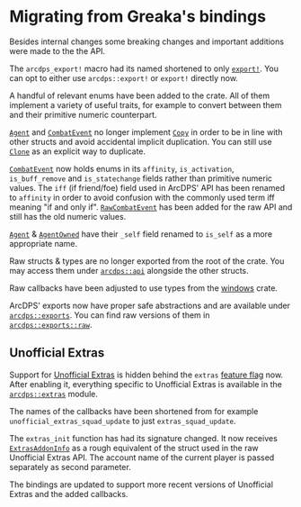 # Migrating from Greaka's bindings
Besides internal changes some breaking changes and important additions were made to the the API.

The `arcdps_export!` macro had its named shortened to only [`export!`](https://zerthox.github.io/arcdps-bindings/arcdps/macro.export.html).
You can opt to either use `arcdps::export!` or `export!` directly now.

A handful of relevant enums have been added to the crate.
All of them implement a variety of useful traits, for example to convert between them and their primitive numeric counterpart.

[`Agent`](https://zerthox.github.io/arcdps-bindings/arcdps/api/agent/struct.Agent.html) and [`CombatEvent`](https://zerthox.github.io/arcdps-bindings/arcdps/api/event/struct.CombatEvent.html) no longer implement [`Copy`](https://doc.rust-lang.org/std/marker/trait.Copy.html) in order to be in line with other structs and avoid accidental implicit duplication.
You can still use [`Clone`](https://doc.rust-lang.org/std/clone/trait.Clone.html) as an explicit way to duplicate.

[`CombatEvent`](https://zerthox.github.io/arcdps-bindings/arcdps/api/event/struct.CombatEvent.html) now holds enums in its `affinity`, `is_activation`, `is_buff_remove` and `is_statechange` fields rather than primitive numeric values.
The `iff` (if friend/foe) field used in ArcDPS' API has been renamed to `affinity` in order to avoid confusion with the commonly used term iff meaning "if and only if".
[`RawCombatEvent`](https://zerthox.github.io/arcdps-bindings/arcdps/api/event/struct.RawCombatEvent.html) has been added for the raw API and still has the old numeric values.

[`Agent`](https://zerthox.github.io/arcdps-bindings/arcdps/api/agent/struct.Agent.html) & [`AgentOwned`](https://zerthox.github.io/arcdps-bindings/arcdps/api/agent/struct.AgentOwned.html) have their `_self` field renamed to `is_self` as a more appropriate name.

Raw structs & types are no longer exported from the root of the crate. You may access them under [`arcdps::api`](https://zerthox.github.io/arcdps-bindings/arcdps/api/) alongside the other structs.

Raw callbacks have been adjusted to use types from the [windows](https://github.com/microsoft/windows-rs) crate.

ArcDPS' exports now have proper safe abstractions and are available under [`arcdps::exports`](https://zerthox.github.io/arcdps-bindings/arcdps/exports/).
You can find raw versions of them in [`arcdps::exports::raw`](https://zerthox.github.io/arcdps-bindings/arcdps/exports/raw/).

## Unofficial Extras
Support for [Unofficial Extras](https://github.com/Krappa322/arcdps_unofficial_extras_releases) is hidden behind the `extras` [feature flag](https://doc.rust-lang.org/cargo/reference/features.html) now.
After enabling it, everything specific to Unofficial Extras is available in the [`arcdps::extras`](https://zerthox.github.io/arcdps-bindings/arcdps/extras/) module.

The names of the callbacks have been shortened from for example `unofficial_extras_squad_update` to just `extras_squad_update`.

The `extras_init` function has had its signature changed.
It now receives [`ExtrasAddonInfo`](https://zerthox.github.io/arcdps-bindings/arcdps/extras/struct.ExtrasAddonInfo.html) as a rough equivalent of the struct used in the raw Unofficial Extras API.
The account name of the current player is passed separately as second parameter.

The bindings are updated to support more recent versions of Unofficial Extras and the added callbacks.
